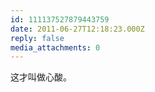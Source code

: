 ```yaml
---
id: 111137527879443759
date: 2011-06-27T12:18:23.000Z
reply: false
media_attachments: 0
---
```


这才叫做心酸。

